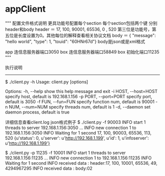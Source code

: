 # appClient


"""   配置文件格式说明
更具功能号配置每个section
每个section包括两个键 分别header和body
header ＝ 17, 100, 90001, 65536, 0 , 520
第三位是功能号，第五位是长度设置为0。其他每位的解释查看相关协议文档
body ＝ { "message": "hello world", "type": 1, "touid": "60HNr67d"}
body是json或是xml格式

app  连信息服务器端口3050
box  连信息服务器端口58849
box  初始化端口11235
"""

执行说明
************************************************************
$ ./client.py -h
Usage: client.py [options]

Options:
  -h, --help            show this help message and exit
  -i HOST, --host=HOST  specify host, default is 192.168.1.156
  -p PORT, --port=PORT  specify port, default is 3050
  -f FUN, --fun=FUN     specify function num, default is 90001
  -n NUM, --num=NUM     specify threads num, default is 1
  -d, --daemon          set daemon process, default is true

详细信息查看client.log
json格式例子
$ ./client.py -f 90003
INFO     start 1 threads to server 192.168.1.156:3050 ...
INFO     new connection 1 to 192.168.1.156:3050
INFO     Waiting for 1 second
17, 100, 90003, 65536, 113, 520
{u'status': 0, u'server': u'http://192.168.1.199', u'id': 1, u'infoserver': u'http://192.168.1.199'}

$ ./client.py -p 11235 -f 10001
INFO     start 1 threads to server 192.168.1.156:11235 ...
INFO     new connection 1 to 192.168.1.156:11235
INFO     Waiting for 1 second
INFO     received data :  header:17, 100, 10001, 65536, 49, 4294967295
INFO     received data :  body:<root><status>0</status><result>2</result></root>

